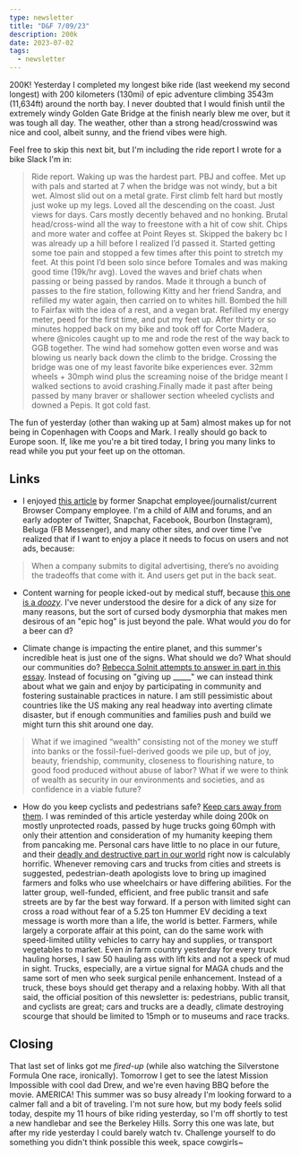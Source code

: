 ```yaml
---
type: newsletter
title: "D&F 7/09/23"
description: 200k
date: 2023-07-02
tags:
  - newsletter
---
```


200K! Yesterday I completed my longest bike ride (last weekend my second longest) with 200 kilometers (130mi) of epic adventure climbing 3543m (11,634ft) around the north bay. I never doubted that I would finish until the extremely windy Golden Gate Bridge at the finish nearly blew me over, but it was tough all day. The weather, other than a strong head/crosswind was nice and cool, albeit sunny, and the friend vibes were high.

Feel free to skip this next bit, but I'm including the ride report I wrote for a bike Slack I'm in:

> Ride report. Waking up was the hardest part. PBJ and coffee. Met up with pals and started at 7 when the bridge was not windy, but a bit wet. Almost slid out on a metal grate.
> First climb felt hard but mostly just woke up my legs. Loved all the descending on the coast. Just views for days. Cars mostly decently behaved and no honking. Brutal head/cross-wind all the way to freestone with a hit of cow shit. Chips and more water and coffee at Point Reyes st. Skipped the bakery bc I was already up a hill before I realized I’d passed it. Started getting some toe pain and stopped a few times after this point to stretch my feet.
> At this point I’d been solo since before Tomales and was making good time (19k/hr avg). Loved the waves and brief chats when passing or being passed by randos. Made it through a bunch of passes to the fire station, following Kitty and her friend Sandra, and refilled my water again, then carried on to whites hill. Bombed the hill to Fairfax with the idea of a rest, and a vegan brat. Refilled my energy meter, peed for the first time, and put my feet up.
> After thirty or so minutes hopped back on my bike and took off for Corte Madera, where @nicoles caught up to me and rode the rest of the way back to GGB together. The wind had somehow gotten even worse and was blowing us nearly back down the climb to the bridge. Crossing the bridge was one of my least favorite bike experiences ever. 32mm wheels + 30mph wind plus the screaming noise of the bridge meant I walked sections to avoid crashing.Finally made it past after being passed by many braver or shallower section wheeled cyclists and downed a Pepis. It got cold fast.

The fun of yesterday (other than waking up at 5am) almost makes up for not being in Copenhagen with Coops and Mark. I really should go back to Europe soon. If, like me you're a bit tired today, I bring you many links to read while you put your feet up on the ottoman.

## Links

- I enjoyed [this article](https://www.theverge.com/2023/4/18/23672769/social-media-inevitable-death-monetization-growth-hacks) by former Snapchat employee/journalist/current Browser Company employee. I'm a child of AIM and forums, and an early adopter of Twitter, Snapchat, Facebook, Bourbon (Instagram), Beluga (FB Messenger), and many other sites, and over time I've realized that if I want to enjoy a place it needs to focus on users and not ads, because:

> When a company submits to digital advertising, there’s no avoiding the tradeoffs that come with it. And users get put in the back seat.

- Content warning for people icked-out by medical stuff, because [this one is a _doozy_](https://www.newyorker.com/magazine/2023/07/03/the-perils-and-promises-of-penis-enlargement-surgery). I've never understood the desire for a dick of any size for many reasons, but the sort of cursed body dysmorphia that makes men desirous of an "epic hog" is just beyond the pale. What would _you_ do for a beer can d?

- Climate change is impacting the entire planet, and this summer's incredible heat is just one of the signs. What should we do? What should our communities do? [Rebecca Solnit attempts to answer in part in this essay](https://archive.is/XUUg7). Instead of focusing on "giving up _____" we can instead think about what we gain and enjoy by participating in community and fostering sustainable practices in nature. I am still pessimistic about countries like the US making any real headway into averting climate disaster, but if enough communities and families push and build we might turn this shit around one day.

> What if we imagined “wealth” consisting not of the money we stuff into banks or the fossil-fuel-derived goods we pile up, but of joy, beauty, friendship, community, closeness to flourishing nature, to good food produced without abuse of labor? What if we were to think of wealth as security in our environments and societies, and as confidence in a viable future?

- How do you keep cyclists and pedestrians safe? [Keep cars away from them](https://cal.streetsblog.org/2021/06/08/oakdot-study-affirms-protected-bike-lanes-are-safest). I was reminded of this article yesterday while doing 200k on mostly unprotected roads, passed by huge trucks going 60mph with only their attention and consideration of my humanity keeping them from pancaking me. Personal cars have little to no place in our future, and their [deadly and destructive part in our world](https://usa.streetsblog.org/2023/06/22/pedestrian-deaths-set-a-four-decade-record-in-2022-yes-again) right now is calculably horrific. Whenever removing cars and trucks from cities and streets is suggested, pedestrian-death apologists love to bring up imagined farmers and folks who use wheelchairs or have differing abilities. For the latter group, well-funded, efficient, and free public transit and safe streets are by far the best way forward. If a person with limited sight can cross a road without fear of a 5.25 ton Hummer EV deciding a text message is worth more than a life, the world is better. Farmers, while largely a corporate affair at this point, can do the same work with speed-limited utility vehicles to carry hay and supplies, or transport vegetables to market. Even _in_ farm country yesterday for every truck hauling horses, I saw 50 hauling ass with lift kits and not a speck of mud in sight. Trucks, especially, are a virtue signal for MAGA chuds and the same sort of men who seek surgical penile enhancement. Instead of a truck, these boys should get therapy and a relaxing hobby. With all that said, the official position of this newsletter is: pedestrians, public transit, and cyclists are great; cars and trucks are a deadly, climate destroying scourge that should be limited to 15mph or to museums and race tracks.

## Closing

That last set of links got me _fired-up_ (while also watching the Silverstone Formula One race, ironically). Tomorrow I get to see the latest Mission Impossible with cool dad Drew, and we're even having BBQ before the movie. AMERICA! This summer was so busy already I'm looking forward to a calmer fall and a bit of traveling. I'm not sure how, but my body feels solid today, despite my 11 hours of bike riding yesterday, so I'm off shortly to test a new handlebar and see the Berkeley Hills. Sorry this one was late, but after my ride yesterday I could barely watch tv. Challenge yourself to do something you didn't think possible this week, space cowgirls~